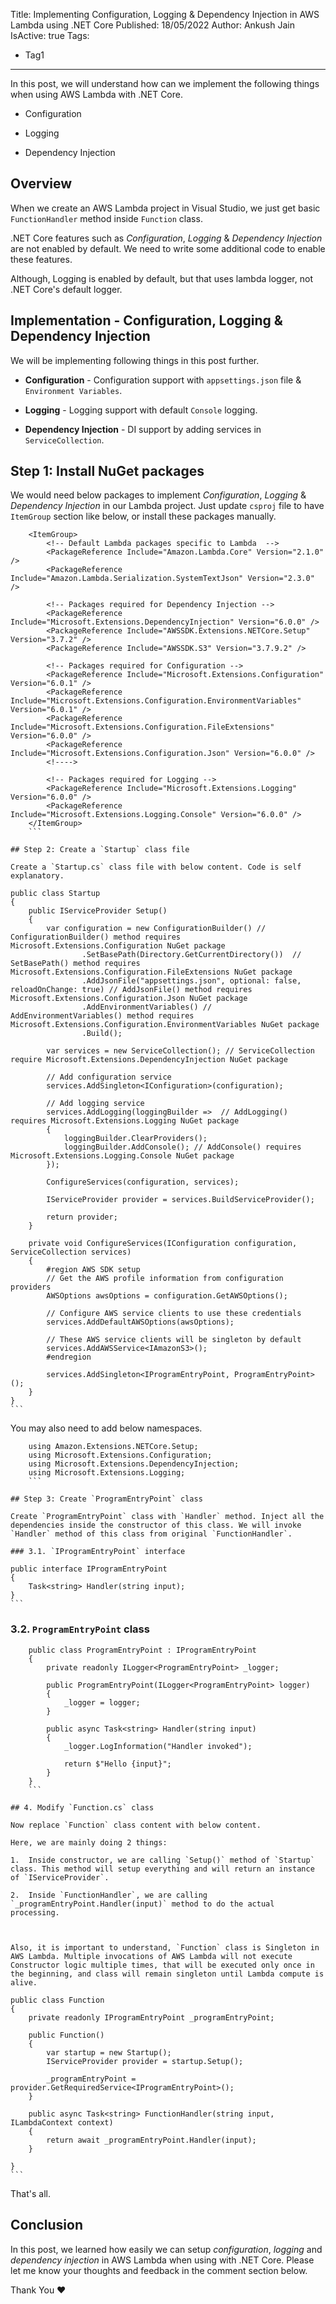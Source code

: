 Title: Implementing Configuration, Logging & Dependency Injection in AWS Lambda using .NET Core
Published: 18/05/2022
Author: Ankush Jain
IsActive: true
Tags:
  - Tag1
---
In this post, we will understand how can we implement the following things when using AWS Lambda with .NET Core.

*   Configuration

*   Logging

*   Dependency Injection



## Overview

When we create an AWS Lambda project in Visual Studio, we just get basic `FunctionHandler` method inside `Function` class. 

.NET Core features such as *Configuration*, *Logging* & *Dependency Injection* are not enabled by default. We need to write some additional code to enable these features. 

Although, Logging is enabled by default, but that uses lambda logger, not .NET Core's default logger.

## Implementation - Configuration, Logging & Dependency Injection

We will be implementing following things in this post further.

*   **Configuration** - Configuration support with `appsettings.json` file & `Environment Variables`.

*   **Logging** - Logging support with default `Console` logging.

*   **Dependency Injection** - DI support by adding services in `ServiceCollection`.



## Step 1: Install NuGet packages

We would need below packages to implement *Configuration*, *Logging* & *Dependency Injection* in our Lambda project. Just update `csproj` file to have `ItemGroup` section like below, or install these packages manually. 

```
    <ItemGroup>
        <!-- Default Lambda packages specific to Lambda  -->
        <PackageReference Include="Amazon.Lambda.Core" Version="2.1.0" />
        <PackageReference Include="Amazon.Lambda.Serialization.SystemTextJson" Version="2.3.0" />

        <!-- Packages required for Dependency Injection -->
        <PackageReference Include="Microsoft.Extensions.DependencyInjection" Version="6.0.0" />
        <PackageReference Include="AWSSDK.Extensions.NETCore.Setup" Version="3.7.2" />
        <PackageReference Include="AWSSDK.S3" Version="3.7.9.2" />

        <!-- Packages required for Configuration -->
        <PackageReference Include="Microsoft.Extensions.Configuration" Version="6.0.1" />
        <PackageReference Include="Microsoft.Extensions.Configuration.EnvironmentVariables" Version="6.0.1" />
        <PackageReference Include="Microsoft.Extensions.Configuration.FileExtensions" Version="6.0.0" />
        <PackageReference Include="Microsoft.Extensions.Configuration.Json" Version="6.0.0" />
        <!---->

        <!-- Packages required for Logging -->
        <PackageReference Include="Microsoft.Extensions.Logging" Version="6.0.0" />
        <PackageReference Include="Microsoft.Extensions.Logging.Console" Version="6.0.0" />
    </ItemGroup>
    ```

## Step 2: Create a `Startup` class file

Create a `Startup.cs` class file with below content. Code is self explanatory.

```
    public class Startup
    {
        public IServiceProvider Setup()
        {
            var configuration = new ConfigurationBuilder() // ConfigurationBuilder() method requires Microsoft.Extensions.Configuration NuGet package
                    .SetBasePath(Directory.GetCurrentDirectory())  // SetBasePath() method requires Microsoft.Extensions.Configuration.FileExtensions NuGet package
                    .AddJsonFile("appsettings.json", optional: false, reloadOnChange: true) // AddJsonFile() method requires Microsoft.Extensions.Configuration.Json NuGet package
                    .AddEnvironmentVariables() // AddEnvironmentVariables() method requires Microsoft.Extensions.Configuration.EnvironmentVariables NuGet package
                    .Build();

            var services = new ServiceCollection(); // ServiceCollection require Microsoft.Extensions.DependencyInjection NuGet package

            // Add configuration service
            services.AddSingleton<IConfiguration>(configuration);

            // Add logging service
            services.AddLogging(loggingBuilder =>  // AddLogging() requires Microsoft.Extensions.Logging NuGet package
            {
                loggingBuilder.ClearProviders();
                loggingBuilder.AddConsole(); // AddConsole() requires Microsoft.Extensions.Logging.Console NuGet package
            });

            ConfigureServices(configuration, services);

            IServiceProvider provider = services.BuildServiceProvider();

            return provider;
        }

        private void ConfigureServices(IConfiguration configuration, ServiceCollection services)
        {
            #region AWS SDK setup
            // Get the AWS profile information from configuration providers
            AWSOptions awsOptions = configuration.GetAWSOptions();

            // Configure AWS service clients to use these credentials
            services.AddDefaultAWSOptions(awsOptions);

            // These AWS service clients will be singleton by default
            services.AddAWSService<IAmazonS3>();
            #endregion

            services.AddSingleton<IProgramEntryPoint, ProgramEntryPoint>();
        }
    }
    ```

You may also need to add below namespaces.

```
    using Amazon.Extensions.NETCore.Setup;
    using Microsoft.Extensions.Configuration;
    using Microsoft.Extensions.DependencyInjection;
    using Microsoft.Extensions.Logging;
    ```

## Step 3: Create `ProgramEntryPoint` class

Create `ProgramEntryPoint` class with `Handler` method. Inject all the dependencies inside the constructor of this class. We will invoke `Handler` method of this class from original `FunctionHandler`.

### 3.1. `IProgramEntryPoint` interface

```
    public interface IProgramEntryPoint
    {
        Task<string> Handler(string input);
    }
    ```

### 3.2. `ProgramEntryPoint` class

```
    public class ProgramEntryPoint : IProgramEntryPoint
    {
        private readonly ILogger<ProgramEntryPoint> _logger;

        public ProgramEntryPoint(ILogger<ProgramEntryPoint> logger)
        {
            _logger = logger;
        }

        public async Task<string> Handler(string input)
        {
            _logger.LogInformation("Handler invoked");

            return $"Hello {input}";
        }
    }
    ```

## 4. Modify `Function.cs` class

Now replace `Function` class content with below content. 

Here, we are mainly doing 2 things:

1.  Inside constructor, we are calling `Setup()` method of `Startup` class. This method will setup everything and will return an instance of `IServiceProvider`. 

2.  Inside `FunctionHandler`, we are calling `_programEntryPoint.Handler(input)` method to do the actual processing.



Also, it is important to understand, `Function` class is Singleton in AWS Lambda. Multiple invocations of AWS Lambda will not execute Constructor logic multiple times, that will be executed only once in the beginning, and class will remain singleton until Lambda compute is alive.

```
    public class Function
    {
        private readonly IProgramEntryPoint _programEntryPoint;

        public Function()
        {
            var startup = new Startup();
            IServiceProvider provider = startup.Setup();

            _programEntryPoint = provider.GetRequiredService<IProgramEntryPoint>();
        }

        public async Task<string> FunctionHandler(string input, ILambdaContext context)
        {
            return await _programEntryPoint.Handler(input);
        }

    }
    ```

That's all.

## Conclusion

In this post, we learned how easily we can setup *configuration*, *logging* and *dependency injection* in AWS Lambda when using with .NET Core. Please let me know your thoughts and feedback in the comment section below.

Thank You ❤️

                